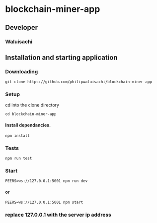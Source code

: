 # blockchain-miner-app
## Developer
### Waluisachi

## Installation and starting application
### Downloading
````
git clone https://github.com/philipwaluisachi/blockchain-miner-app
````
### Setup
cd  into the clone directory
````
cd blockchain-miner-app
````
#### Install dependancies.
````
npm install
````
### Tests
````
npm run test
````
### Start
````
PEERS=ws://127.0.0.1:5001 npm run dev
````
#### or
````
PEERS=ws://127.0.0.1:5001 npm start
````
### replace 127.0.0.1 with the server ip address

